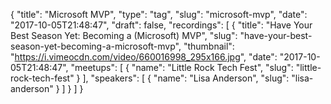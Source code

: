 {
  "title": "Microsoft MVP",
  "type": "tag",
  "slug": "microsoft-mvp",
  "date": "2017-10-05T21:48:47",
  "draft": false,
  "recordings": [
    {
      "title": "Have Your Best Season Yet: Becoming a (Microsoft) MVP",
      "slug": "have-your-best-season-yet-becoming-a-microsoft-mvp",
      "thumbnail": "https://i.vimeocdn.com/video/660016998_295x166.jpg",
      "date": "2017-10-05T21:48:47",
      "meetups": [
        {
          "name": "Little Rock Tech Fest",
          "slug": "little-rock-tech-fest"
        }
      ],
      "speakers": [
        {
          "name": "Lisa Anderson",
          "slug": "lisa-anderson"
        }
      ]
    }
  ]
}